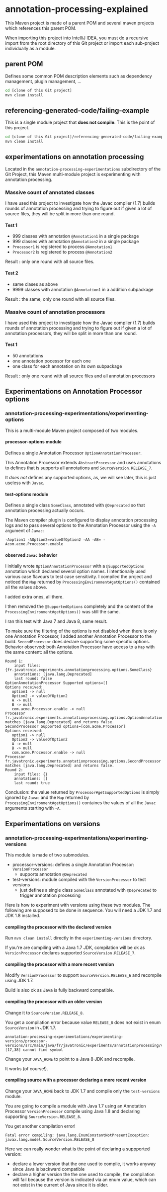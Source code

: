 annotation-processing-explained
===============================


This Maven project is made of a parent POM and several maven projects which references this parent POM.

When importing this project into IntelliJ IDEA, you must do a recursive import from the root directory of this Git project or import each sub-project individually as a module.

## parent POM

Defines some common POM description elements such as dependency management, plugin management, ...

```sh
cd [clone of this Git project]
mvn clean install
```

## referencing-generated-code/failing-example

This is a single module project that **does not compile**. This is the point of this project.

```sh
cd [clone of this Git project]/referencing-generated-code/failing-example
mvn clean install
```

## experimentations on annotation processing

Located in the ```annotation-processing-experimentations``` subdirectory of the Git Project, this Maven multi-module
project is experimenting with annotation processing.

### Massive count of annotated classes

I have used this project to investigate how the Javac compiler (1.7) builds rounds of annotation processing and trying
to figure out if given a lot of source files, they will be split in more than one round.

#### Test 1

* 999 classes with annotation ```@Annotation1``` in a single package
* 999 classes with annotation ```@Annotation2``` in a single package
* ```Processor1``` is registered to process ```@Annotation1```
* ```Processor2``` is registered to process ```@Annotation2```

Result : only one round with all source files.

#### Test 2

* same clases as above
* 9999 classes with annotation ```@Annotation1``` in a addition subpackage

Result : the same, only one round with all source files.

### Massive count of annotation processors

I have used this project to investigate how the Javac compiler (1.7) builds rounds of annotation processing and trying
to figure out if given a lot of annotation processors, they will be split in more than one round.

#### Test 1

* 50 annotations
* one annotation pocessor for each one
* one class for each annotation on its own subpackage

Result : only one round with all source files and all annotation processors

## Experimentations on Annotation Processor options

### annotation-processing-experimentations/experimenting-options

This is a multi-module Maven project composed of two modules.

#### processor-options module

Defines a single Annotation Processor ```OptionAnnotationProcessor```.

This Annotation Processor extends ```AbstractProcessor``` and uses annotations to defines that is supports all annotations and ```SourceVersion.RELEASE_7```.

It *does not* defines any supported options, as, we will see later, this is just useless with ```Javac```.

#### test-options module

Defines a single class ```SomeClass```, annotated with ```@Deprecated``` so that annotation processing actually occurs.

The Maven compiler plugin is configured to display annotation processing logs and to pass several options to the Annotation Processor using the ```-A``` argument of ```Javac```:

```
-Aoption1 -AOption2=valueOfOption2 -AA -AB= -Acom.acme.Processor.enable
```

#### observed ```Javac``` behavior

I initially wrote ```OptionAnnotationProcessor``` with a ```@SupportedOptions``` annotation which declared several option names. I intentionally used various case flavours to test case sensitivity. I compiled the project and noticed the ```Map``` returned by ```ProcessingEnvironment#getOptions()``` contained all the values above.

I added extra ones, all there.

I then removed the ```@SupportedOptions``` completely and the content of the ```ProcessingEnvironment#getOptions()``` was still the same.

I ran this test with Java 7 and Java 8, same result.

To make sure the filtering of the options is not disabled when there is only one Annotation Processor, I added another Annotation Processor to the build. ```SecondProcessor``` does declare supporting some specific options. Behavior observed: both Annotation Processor have access to a ```Map``` with the same content: all the options.

```
Round 1:
    input files: {fr.javatronic.experiments.annotationprocessing.options.SomeClass}
    annotations: [java.lang.Deprecated]
    last round: false
OptionAnnotationProcessor Supported options=[]
Options received:
   option1 -> null
   Option2 -> valueOfOption2
   A -> null
   B -> null
   com.acme.Processor.enable -> null
Processor fr.javatronic.experiments.annotationprocessing.options.OptionAnnotationProcessor matches [java.lang.Deprecated] and returns false.
SecondProcessor Supported options=[com.acme.Processor]
Options received:
   option1 -> null
   Option2 -> valueOfOption2
   A -> null
   B -> null
   com.acme.Processor.enable -> null
Processor fr.javatronic.experiments.annotationprocessing.options.SecondProcessor matches [java.lang.Deprecated] and returns false.
Round 2:
    input files: {}
    annotations: []
    last round: true
```

Conclusion: the value returned by ```Processor#getSupportedOptions``` is simply ignored by ```Javac``` and the ```Map``` returned by ```ProcessingEnvironment#getOptions()``` containes the values of all the ```Javac``` arguments starting with ```-A```.

## Experimentations on versions

### annotation-processing-experimentations/experimenting-versions

This module is made of two submodules.

* processor-versions: defines a single Annotation Processor: `VersionProcessor`
  - supports annotation `@Deprecated`
* test-versions: module compiled with the `VersionProcessor` to test versions
  - just defines a single class `SomeClass` annotated with `@Deprecated` to trigger annotation processing

Here is how to experiment with versions using these two modules. The following are supposed to be done in sequence. You will need a JDK 1.7 and JDK 1.8 installed.

#### compiling the processor with the declared version

Run `mvn clean install` directly in the `experimenting-versions` directory.

If you're are compiling with a Java 1.7 JDK, compilation will be ok as `VersionProcessor` declares supported `SourceVersion.RELEASE_7`.

#### compiling the processor with a more recent version

Modify `VersionProcessor` to support `SourceVersion.RELEASE_6` and recompile using JDK 1.7.

Build is also ok as Java is fully backward compatible.

#### compiling the processor with an older version

Change it to `SourceVersion.RELEASE_8`.

You get a compilation error because value `RELEASE_8` does not exist in enum `SourceVersion` in JDK 1.7.

```
annotation-processing-experimentations/experimenting-versions/processor-versions/src/main/java/fr/javatronic/experiments/annotationprocessing/versions/VersionProcessor.java:[17,38] cannot find symbol
```

Change your `JAVA_HOME` to point to a Java 8 JDK and recompile.

It works (of course!).

#### compiling source with a processor declaring a more recent version

Change your `JAVA_HOME` back to JDK 1.7 and compile only the `test-versions` module.

You are going to compile a module with Java 1.7 using an Annotation Processor `VersionProcessor` compile using Java 1.8 and declaring supporting `SourceVersion.RELEASE_8`.

You get another compilation error!

```
Fatal error compiling: java.lang.EnumConstantNotPresentException: javax.lang.model.SourceVersion.RELEASE_8
```

Here we can really wonder what is the point of declaring a suppported version:

* declare a lower version that the one used to compile, it works anyway since Java is backward compatible
* declare a higher version the the one used to compile, the compilation will fail because the version is indicated via an enum value, which can not exist in the current of Java since it is older.

